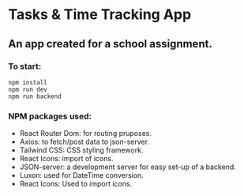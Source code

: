 # Tasks & Time Tracking App

## An app created for a school assignment. 

### To start:
`npm install`\
`npm run dev`\
`npm run backend`

### NPM packages used:
- React Router Dom: for routing pruposes.
- Axios: to fetch/post data to json-server.
- Tailwind CSS: CSS styling framework.
- React Icons: import of icons.
- JSON-server: a development server for easy set-up of a backend. 
- Luxon: used for DateTime conversion.
- React Icons: Used to import icons.